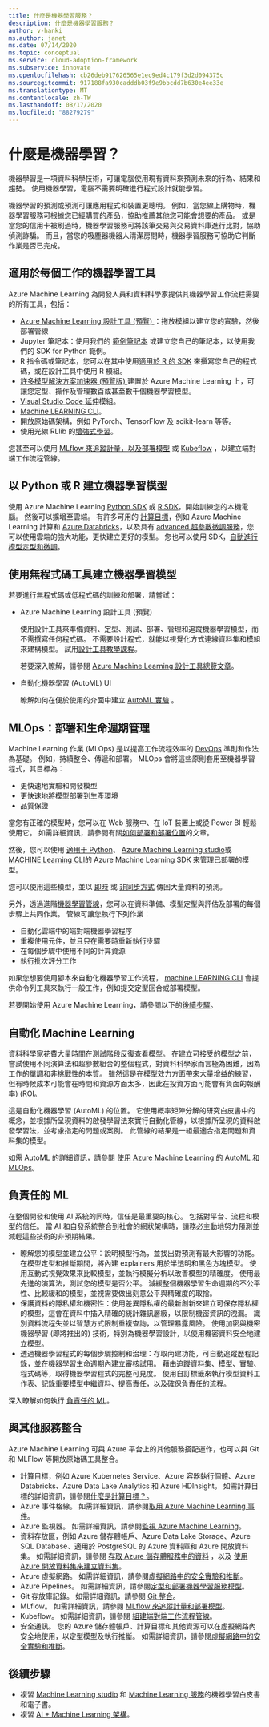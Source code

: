 ```yaml
---
title: 什麼是機器學習服務？
description: 什麼是機器學習服務？
author: v-hanki
ms.author: janet
ms.date: 07/14/2020
ms.topic: conceptual
ms.service: cloud-adoption-framework
ms.subservice: innovate
ms.openlocfilehash: cb26deb917626565e1ec9ed4c179f3d2d094375c
ms.sourcegitcommit: 917188fa930cadddb03f9e9bbcdd7b630e4ee33e
ms.translationtype: MT
ms.contentlocale: zh-TW
ms.lasthandoff: 08/17/2020
ms.locfileid: "88279279"
---
```

<!-- cSpell:ignore scikit RLlib Jupyter MLflow Kubeflow -->

# <a name="what-is-machine-learning"></a>什麼是機器學習？

機器學習是一項資料科學技術，可讓電腦使用現有資料來預測未來的行為、結果和趨勢。 使用機器學習，電腦不需要明確進行程式設計就能學習。

機器學習的預測或預測可讓應用程式和裝置更聰明。 例如，當您線上購物時，機器學習服務可根據您已經購買的產品，協助推薦其他您可能會想要的產品。 或是當您的信用卡被刷過時，機器學習服務可將該筆交易與交易資料庫進行比對，協助偵測詐騙。 而且，當您的吸塵器機器人清潔房間時，機器學習服務可協助它判斷作業是否已完成。

## <a name="machine-learning-tools-to-fit-each-task"></a>適用於每個工作的機器學習工具

Azure Machine Learning 為開發人員和資料科學家提供其機器學習工作流程需要的所有工具，包括：

- [Azure Machine Learning 設計工具 (預覽) ](/azure/machine-learning/tutorial-designer-automobile-price-train-score)：拖放模組以建立您的實驗，然後部署管線
- Jupyter 筆記本：使用我們的 [範例筆記本](https://github.com/Azure/MachineLearningNotebooks) 或建立您自己的筆記本，以使用我們的 SDK for Python 範例。
- R 指令碼或筆記本，您可以在其中使用[適用於 R 的 SDK](https://azure.github.io/azureml-sdk-for-r/reference/index.html) 來撰寫您自己的程式碼，或在設計工具中使用 R 模組。
- [許多模型解決方案加速器 (預覽版) ](https://github.com/microsoft/solution-accelerator-many-models)建置於 Azure Machine Learning 上，可讓您定型、操作及管理數百或甚至數千個機器學習模型。
- [Visual Studio Code 延伸](/azure/machine-learning/tutorial-setup-vscode-extension)模組。
- [Machine LEARNING CLI](/azure/machine-learning/reference-azure-machine-learning-cli)。
- 開放原始碼架構，例如 PyTorch、TensorFlow 及 scikit-learn 等等。
- 使用光線 RLlib 的[增強式學習](/azure/machine-learning/how-to-use-reinforcement-learning)。

您甚至可以使用 [MLflow 來追蹤計量，以及部署模型](/azure/machine-learning/how-to-use-mlflow) 或 [Kubeflow](https://www.kubeflow.org/docs/azure/) ，以建立端對端工作流程管線。

## <a name="build-machine-learning-models-in-python-or-r"></a>以 Python 或 R 建立機器學習模型

使用 Azure Machine Learning [Python SDK](/python/api/overview/azure/ml/?view=azure-ml-py) 或 [R SDK](https://azure.github.io/azureml-sdk-for-r/reference/index.html)，開始訓練您的本機電腦。 然後可以擴增至雲端。 有許多可用的 [計算目標](/azure/machine-learning/how-to-set-up-training-targets)，例如 Azure Machine Learning 計算和 [Azure Databricks](/azure/databricks/scenarios/what-is-azure-databricks)，以及具有 [advanced 超參數微調服務](/azure/machine-learning/how-to-tune-hyperparameters)，您可以使用雲端的強大功能，更快建立更好的模型。 您也可以使用 SDK，[自動進行模型定型和微調](/azure/machine-learning/tutorial-auto-train-models)。

## <a name="build-machine-learning-models-with-no-code-tools"></a>使用無程式碼工具建立機器學習模型

若要進行無程式碼或低程式碼的訓練和部署，請嘗試：

- Azure Machine Learning 設計工具 (預覽)

  使用設計工具來準備資料、定型、測試、部署、管理和追蹤機器學習模型，而不需撰寫任何程式碼。 不需要設計程式，就能以視覺化方式連線資料集和模組來建構模型。 試用[設計工具教學課程](/azure/machine-learning/tutorial-designer-automobile-price-train-score)。

  若要深入瞭解，請參閱 [Azure Machine Learning 設計工具總覽文章](/azure/machine-learning/concept-designer)。
- 自動化機器學習 (AutoML) UI

  瞭解如何在便於使用的介面中建立 [AutoML 實驗](/azure/machine-learning/tutorial-first-experiment-automated-ml) 。

## <a name="mlops-deploy-and-lifecycle-management"></a>MLOps：部署和生命週期管理

Machine Learning 作業 (MLOps) 是以提高工作流程效率的 [DevOps](https://azure.microsoft.com/overview/what-is-devops/) 準則和作法為基礎。 例如，持續整合、傳遞和部署。 MLOps 會將這些原則套用至機器學習程式，其目標為：

- 更快速地實驗和開發模型
- 更快速地將模型部署到生產環境
- 品質保證

當您有正確的模型時，您可以在 Web 服務中、在 IoT 裝置上或從 Power BI 輕鬆使用它。 如需詳細資訊，請參閱有關[如何部署和部署位置](/azure/machine-learning/how-to-deploy-and-where)的文章。

然後，您可以使用 [適用于 Python](/python/api/overview/azure/ml/?view=azure-ml-py)、 [Azure Machine Learning studio](https://ml.azure.com/)或 [MACHINE Learning CLI](/azure/machine-learning/reference-azure-machine-learning-cli)的 Azure Machine Learning SDK 來管理已部署的模型。

您可以使用這些模型，並以 [即時](/azure/machine-learning/how-to-consume-web-service) 或 [非同步方式](/azure/machine-learning/how-to-use-parallel-run-step) 傳回大量資料的預測。

另外，透過進階[機器學習管線](/azure/machine-learning/concept-ml-pipelines)，您可以在資料準備、模型定型與評估及部署的每個步驟上共同作業。 管線可讓您執行下列作業：

- 自動化雲端中的端對端機器學習程序
- 重複使用元件，並且只在需要時重新執行步驟
- 在每個步驟中使用不同的計算資源
- 執行批次評分工作

如果您想要使用腳本來自動化機器學習工作流程， [machine LEARNING CLI](/azure/machine-learning/reference-azure-machine-learning-cli) 會提供命令列工具來執行一般工作，例如提交定型回合或部署模型。

若要開始使用 Azure Machine Learning，請參閱以下的[後續步驟](/azure/machine-learning/overview-what-is-azure-ml#next-steps)。

## <a name="automated-machine-learning"></a>自動化 Machine Learning

資料科學家花費大量時間在測試階段反復查看模型。 在建立可接受的模型之前，嘗試使用不同演算法和超參數組合的整個程式，對資料科學家而言極為困難，因為工作的單調和非挑戰性的本質。 雖然這是在模型效力方面帶來大量增益的練習，但有時候成本可能會在時間和資源方面太多，因此在投資方面可能會有負面的報酬率)  (ROI。

這是自動化機器學習 (AutoML) 的位置。 它使用概率矩陣分解的研究白皮書中的概念，並根據所呈現資料的啟發學習法來實行自動化管線，以根據所呈現的資料啟發學習法，並考慮指定的問題或案例。 此管線的結果是一組最適合指定問題和資料集的模型。

如需 AutoML 的詳細資訊，請參閱 [使用 Azure Machine Learning 的 AutoML 和 MLOps](https://azure.microsoft.com/blog/automated-machine-learning-and-mlops-with-azure-machine-learning/)。

## <a name="responsible-ml"></a>負責任的 ML

在整個開發和使用 AI 系統的同時，信任是最重要的核心。 包括對平台、流程和模型的信任。 當 AI 和自發系統整合到社會的網狀架構時，請務必主動地努力預測並減輕這些技術的非預期結果。

- 瞭解您的模型並建立公平：說明模型行為，並找出對預測有最大影響的功能。 在模型定型和推斷期間，將內建 explainers 用於半透明和黑色方塊模型。 使用互動式視覺效果來比較模型，並執行模擬分析以改善模型的精確度。 使用最先進的演算法，測試您的模型是否公平。 減緩整個機器學習生命週期的不公平性、比較緩和的模型，並視需要做出刻意公平與精確度的取捨。
- 保護資料的隱私權和機密性：使用差異隱私權的最新創新來建立可保存隱私權的模型，這會在資料中插入精確的統計雜訊層級，以限制機密資訊的洩漏。 識別資料流程失並以智慧方式限制重複查詢，以管理暴露風險。 使用加密與機密機器學習 (即將推出的) 技術，特別為機器學習設計，以使用機密資料安全地建立模型。
- 透過機器學習程式的每個步驟控制和治理：存取內建功能，可自動追蹤歷程記錄，並在機器學習生命週期內建立審核試用。 藉由追蹤資料集、模型、實驗、程式碼等，取得機器學習程式的完整可見度。 使用自訂標籤來執行模型資料工作表、記錄重要模型中繼資料、提高責任，以及確保負責任的流程。

深入瞭解如何執行 [負責任的 ML](/azure/machine-learning/concept-responsible-ml)。

## <a name="integration-with-other-services"></a>與其他服務整合

Azure Machine Learning 可與 Azure 平台上的其他服務搭配運作，也可以與 Git 和 MLFlow 等開放原始碼工具整合。

- 計算目標，例如 Azure Kubernetes Service、Azure 容器執行個體、Azure Databricks、Azure Data Lake Analytics 和 Azure HDInsight。 如需計算目標的詳細資訊，請參閱[什麼是計算目標？](/azure/machine-learning/concept-compute-target)。
- Azure 事件格線。 如需詳細資訊，請參閱[取用 Azure Machine Learning 事件](/azure/machine-learning/how-to-use-event-grid)。
- Azure 監視器。 如需詳細資訊，請參閱[監視 Azure Machine Learning](/azure/machine-learning/monitor-azure-machine-learning)。
- 資料存放區，例如 Azure 儲存體帳戶、Azure Data Lake Storage、Azure SQL Database、適用於 PostgreSQL 的 Azure 資料庫和 Azure 開放資料集。 如需詳細資訊，請參閱 [存取 Azure 儲存體服務中的資料](/azure/machine-learning/how-to-access-data) ，以及 [使用 Azure 開放資料集來建立資料集](/azure/machine-learning/how-to-create-register-datasets#create-datasets-with-azure-open-datasets)。
- Azure 虛擬網路。 如需詳細資訊，請參閱[虛擬網路中的安全實驗和推斷](/azure/machine-learning/how-to-enable-virtual-network)。
- Azure Pipelines。 如需詳細資訊，請參閱[定型和部署機器學習服務模型](/azure/devops/pipelines/targets/azure-machine-learning?tabs=yaml&view=azure-devops)。
- Git 存放庫記錄。 如需詳細資訊，請參閱 [Git 整合](/azure/machine-learning/concept-train-model-git-integration)。
- MLflow。 如需詳細資訊，請參閱 [MLflow 來追蹤計量和部署模型](/azure/machine-learning/how-to-use-mlflow)。
- Kubeflow。 如需詳細資訊，請參閱 [組建端對端工作流程管線](https://www.kubeflow.org/docs/azure/)。
- 安全通訊。 您的 Azure 儲存體帳戶、計算目標和其他資源可以在虛擬網路內安全地使用，以定型模型及執行推斷。 如需詳細資訊，請參閱[虛擬網路中的安全實驗和推斷](/azure/machine-learning/how-to-enable-virtual-network)。

## <a name="next-steps"></a>後續步驟

- 複習 [Machine Learning studio](https://azure.microsoft.com/resources/whitepapers/search/?service=machine-learning-studio) 和 [Machine Learning 服務](https://azure.microsoft.com/resources/whitepapers/search/?service=machine-learning-service)的機器學習白皮書和電子書。
- 複習 [AI + Machine Learning 架構](/azure/architecture/browse/)。